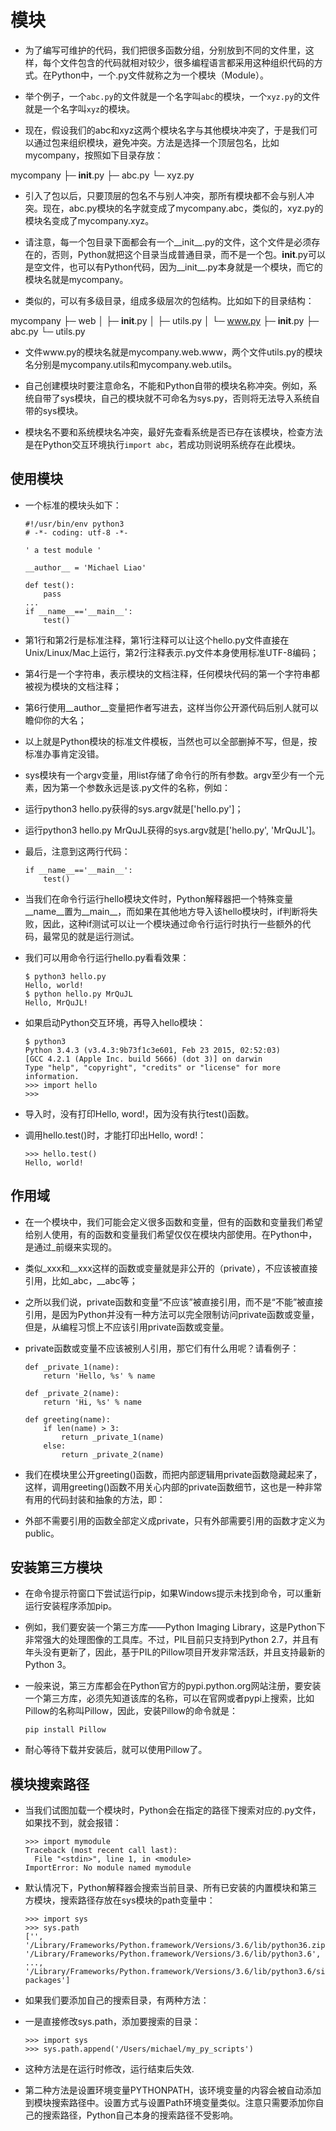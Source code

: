 # 模块

* 为了编写可维护的代码，我们把很多函数分组，分别放到不同的文件里，这样，每个文件包含的代码就相对较少，很多编程语言都采用这种组织代码的方式。在Python中，一个.py文件就称之为一个模块（Module）。

* 举个例子，一个```abc.py```的文件就是一个名字叫```abc```的模块，一个```xyz.py```的文件就是一个名字叫```xyz```的模块。

* 现在，假设我们的abc和xyz这两个模块名字与其他模块冲突了，于是我们可以通过包来组织模块，避免冲突。方法是选择一个顶层包名，比如mycompany，按照如下目录存放：

mycompany
├─ __init__.py
├─ abc.py
└─ xyz.py

* 引入了包以后，只要顶层的包名不与别人冲突，那所有模块都不会与别人冲突。现在，abc.py模块的名字就变成了mycompany.abc，类似的，xyz.py的模块名变成了mycompany.xyz。

* 请注意，每一个包目录下面都会有一个__init__.py的文件，这个文件是必须存在的，否则，Python就把这个目录当成普通目录，而不是一个包。__init__.py可以是空文件，也可以有Python代码，因为__init__.py本身就是一个模块，而它的模块名就是mycompany。

* 类似的，可以有多级目录，组成多级层次的包结构。比如如下的目录结构：

mycompany
 ├─ web
 │  ├─ __init__.py
 │  ├─ utils.py
 │  └─ www.py
 ├─ __init__.py
 ├─ abc.py
 └─ utils.py

* 文件www.py的模块名就是mycompany.web.www，两个文件utils.py的模块名分别是mycompany.utils和mycompany.web.utils。

* 自己创建模块时要注意命名，不能和Python自带的模块名称冲突。例如，系统自带了sys模块，自己的模块就不可命名为sys.py，否则将无法导入系统自带的sys模块。

* 模块名不要和系统模块名冲突，最好先查看系统是否已存在该模块，检查方法是在Python交互环境执行```import abc```，若成功则说明系统存在此模块。

## 使用模块

* 一个标准的模块头如下：

    ```
    #!/usr/bin/env python3
    # -*- coding: utf-8 -*-

    ' a test module '

    __author__ = 'Michael Liao'

    def test():
        pass
    ...
    if __name__=='__main__':
        test()
    ```

* 第1行和第2行是标准注释，第1行注释可以让这个hello.py文件直接在Unix/Linux/Mac上运行，第2行注释表示.py文件本身使用标准UTF-8编码；

* 第4行是一个字符串，表示模块的文档注释，任何模块代码的第一个字符串都被视为模块的文档注释；

* 第6行使用__author__变量把作者写进去，这样当你公开源代码后别人就可以瞻仰你的大名；

* 以上就是Python模块的标准文件模板，当然也可以全部删掉不写，但是，按标准办事肯定没错。

* sys模块有一个argv变量，用list存储了命令行的所有参数。argv至少有一个元素，因为第一个参数永远是该.py文件的名称，例如：

* 运行python3 hello.py获得的sys.argv就是['hello.py']；

* 运行python3 hello.py MrQuJL获得的sys.argv就是['hello.py', 'MrQuJL']。

* 最后，注意到这两行代码：

    ```
    if __name__=='__main__':
        test()
    ```

* 当我们在命令行运行hello模块文件时，Python解释器把一个特殊变量__name__置为__main__，而如果在其他地方导入该hello模块时，if判断将失败，因此，这种if测试可以让一个模块通过命令行运行时执行一些额外的代码，最常见的就是运行测试。

* 我们可以用命令行运行hello.py看看效果：

    ```
    $ python3 hello.py
    Hello, world!
    $ python hello.py MrQuJL
    Hello, MrQuJL!
    ```

* 如果启动Python交互环境，再导入hello模块：

    ```
    $ python3
    Python 3.4.3 (v3.4.3:9b73f1c3e601, Feb 23 2015, 02:52:03) 
    [GCC 4.2.1 (Apple Inc. build 5666) (dot 3)] on darwin
    Type "help", "copyright", "credits" or "license" for more information.
    >>> import hello
    >>>
    ```

* 导入时，没有打印Hello, word!，因为没有执行test()函数。

* 调用hello.test()时，才能打印出Hello, word!：

    ```
    >>> hello.test()
    Hello, world!
    ```

## 作用域

* 在一个模块中，我们可能会定义很多函数和变量，但有的函数和变量我们希望给别人使用，有的函数和变量我们希望仅仅在模块内部使用。在Python中，是通过_前缀来实现的。

* 类似_xxx和__xxx这样的函数或变量就是非公开的（private），不应该被直接引用，比如_abc，__abc等；

* 之所以我们说，private函数和变量“不应该”被直接引用，而不是“不能”被直接引用，是因为Python并没有一种方法可以完全限制访问private函数或变量，但是，从编程习惯上不应该引用private函数或变量。

* private函数或变量不应该被别人引用，那它们有什么用呢？请看例子：

    ```
    def _private_1(name):
        return 'Hello, %s' % name

    def _private_2(name):
        return 'Hi, %s' % name

    def greeting(name):
        if len(name) > 3:
            return _private_1(name)
        else:
            return _private_2(name)
    ```

* 我们在模块里公开greeting()函数，而把内部逻辑用private函数隐藏起来了，这样，调用greeting()函数不用关心内部的private函数细节，这也是一种非常有用的代码封装和抽象的方法，即：

* 外部不需要引用的函数全部定义成private，只有外部需要引用的函数才定义为public。

## 安装第三方模块

* 在命令提示符窗口下尝试运行pip，如果Windows提示未找到命令，可以重新运行安装程序添加pip。

* 例如，我们要安装一个第三方库——Python Imaging Library，这是Python下非常强大的处理图像的工具库。不过，PIL目前只支持到Python 2.7，并且有年头没有更新了，因此，基于PIL的Pillow项目开发非常活跃，并且支持最新的Python 3。

* 一般来说，第三方库都会在Python官方的pypi.python.org网站注册，要安装一个第三方库，必须先知道该库的名称，可以在官网或者pypi上搜索，比如Pillow的名称叫Pillow，因此，安装Pillow的命令就是：

    ```
    pip install Pillow
    ```

* 耐心等待下载并安装后，就可以使用Pillow了。

## 模块搜索路径

* 当我们试图加载一个模块时，Python会在指定的路径下搜索对应的.py文件，如果找不到，就会报错：

    ```
    >>> import mymodule
    Traceback (most recent call last):
      File "<stdin>", line 1, in <module>
    ImportError: No module named mymodule
    ```

* 默认情况下，Python解释器会搜索当前目录、所有已安装的内置模块和第三方模块，搜索路径存放在sys模块的path变量中：

    ```
    >>> import sys
    >>> sys.path
    ['', '/Library/Frameworks/Python.framework/Versions/3.6/lib/python36.zip', '/Library/Frameworks/Python.framework/Versions/3.6/lib/python3.6', ..., '/Library/Frameworks/Python.framework/Versions/3.6/lib/python3.6/site-packages']
    ```

* 如果我们要添加自己的搜索目录，有两种方法：

* 一是直接修改sys.path，添加要搜索的目录：

    ```
    >>> import sys
    >>> sys.path.append('/Users/michael/my_py_scripts')
    ```

* 这种方法是在运行时修改，运行结束后失效.

* 第二种方法是设置环境变量PYTHONPATH，该环境变量的内容会被自动添加到模块搜索路径中。设置方式与设置Path环境变量类似。注意只需要添加你自己的搜索路径，Python自己本身的搜索路径不受影响。
